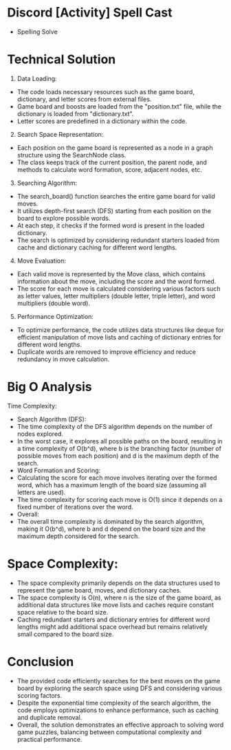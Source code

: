 # Discord [Activity] Spell Cast
- Spelling Solve

# Technical Solution
1. Data Loading:
- The code loads necessary resources such as the game board, dictionary, and letter scores from external files.
- Game board and boosts are loaded from the "position.txt" file, while the dictionary is loaded from "dictionary.txt".
- Letter scores are predefined in a dictionary within the code.
2. Search Space Representation:
- Each position on the game board is represented as a node in a graph structure using the SearchNode class.
- The class keeps track of the current position, the parent node, and methods to calculate word formation, score, adjacent nodes, etc.
3. Searching Algorithm:
- The search_board() function searches the entire game board for valid moves.
- It utilizes depth-first search (DFS) starting from each position on the board to explore possible words.
- At each step, it checks if the formed word is present in the loaded dictionary.
- The search is optimized by considering redundant starters loaded from cache and dictionary caching for different word lengths.
4. Move Evaluation:
- Each valid move is represented by the Move class, which contains information about the move, including the score and the word formed.
- The score for each move is calculated considering various factors such as letter values, letter multipliers (double letter, triple letter), and word multipliers (double word).
5. Performance Optimization:
- To optimize performance, the code utilizes data structures like deque for efficient manipulation of move lists and caching of dictionary entries for different word lengths.
- Duplicate words are removed to improve efficiency and reduce redundancy in move calculation.
# Big O Analysis
Time Complexity:
- Search Algorithm (DFS):
 - The time complexity of the DFS algorithm depends on the number of nodes explored.
 - In the worst case, it explores all possible paths on the board, resulting in a time complexity of O(b^d), where b is the branching factor (number of possible moves from each position) and d is the maximum depth of the search.
- Word Formation and Scoring:
 - Calculating the score for each move involves iterating over the formed word, which has a maximum length of the board size (assuming all letters are used).
 - The time complexity for scoring each move is O(1) since it depends on a fixed number of iterations over the word.
- Overall:
 - The overall time complexity is dominated by the search algorithm, making it O(b^d), where b and d depend on the board size and the maximum depth considered for the search.
# Space Complexity:
- The space complexity primarily depends on the data structures used to represent the game board, moves, and dictionary caches.
- The space complexity is O(n), where n is the size of the game board, as additional data structures like move lists and caches require constant space relative to the board size.
- Caching redundant starters and dictionary entries for different word lengths might add additional space overhead but remains relatively small compared to the board size.
# Conclusion
- The provided code efficiently searches for the best moves on the game board by exploring the search space using DFS and considering various scoring factors.
- Despite the exponential time complexity of the search algorithm, the code employs optimizations to enhance performance, such as caching and duplicate removal.
- Overall, the solution demonstrates an effective approach to solving word game puzzles, balancing between computational complexity and practical performance.





